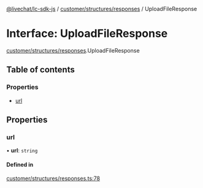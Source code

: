 [@livechat/lc-sdk-js](../README.md) / [customer/structures/responses](../modules/customer_structures_responses.md) / UploadFileResponse

# Interface: UploadFileResponse

[customer/structures/responses](../modules/customer_structures_responses.md).UploadFileResponse

## Table of contents

### Properties

- [url](customer_structures_responses.UploadFileResponse.md#url)

## Properties

### url

• **url**: `string`

#### Defined in

[customer/structures/responses.ts:78](https://github.com/livechat/lc-sdk-js/blob/a921f8a/src/customer/structures/responses.ts#L78)
